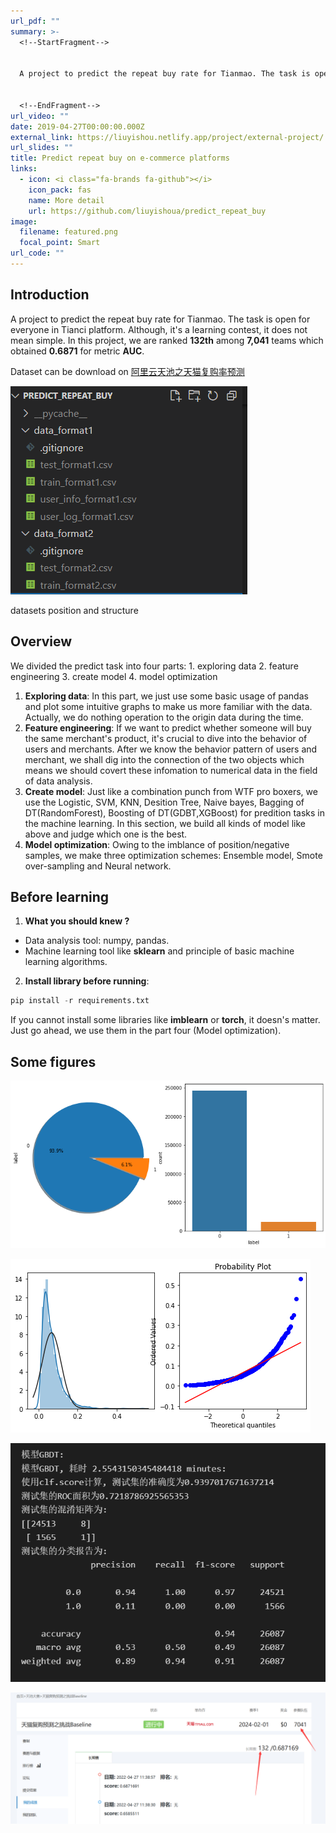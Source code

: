 ```yaml
---
url_pdf: ""
summary: >-
  <!--StartFragment-->


  A project to predict the repeat buy rate for Tianmao. The task is open for everyone in Tianci platform. Although, it's a learning contest, it does not mean simple. In this project, we are ranked **132th** among **7,041** teams which obtained **0.6871** for metric **AUC**.


  <!--EndFragment-->
url_video: ""
date: 2019-04-27T00:00:00.000Z
external_link: https://liuyishou.netlify.app/project/external-project/
url_slides: ""
title: Predict repeat buy on e-commerce platforms
links:
  - icon: <i class="fa-brands fa-github"></i>
    icon_pack: fas
    name: More detail
    url: https://github.com/liuyishoua/predict_repeat_buy
image:
  filename: featured.png
  focal_point: Smart
url_code: ""
---
```

## Introduction

A project to predict the repeat buy rate for Tianmao. The task is open for everyone in Tianci platform. Although, it's a learning contest, it does not mean simple. In this project, we are ranked **132th** among **7,041** teams which obtained **0.6871** for metric **AUC**.

Dataset can be download on [阿里云天池之天猫复购率预测](https://tianchi.aliyun.com/competition/entrance/231576/introduction?lang=zh-cn)

![data](data.png)

datasets position and structure


## Overview

We divided the predict task into four parts: 1. exploring data 2. feature engineering 3. create model 4. model optimization

1. **Exploring data**: In this part, we just use some basic usage of pandas and plot some intuitive graphs to make us more familiar with the data. Actually, we do nothing operation to the origin data during the time.
2. **Feature engineering**: If we want to predict whether someone will buy the same merchant's product, it's crucial to dive into the behavior of users and merchants. After we know the behavior pattern of users and merchant, we shall dig into the connection of the two objects which means we should covert these infomation to numerical data in the field of data analysis.
3. **Create model**: Just like a combination punch from WTF pro boxers, we use the Logistic, SVM, KNN, Desition Tree, Naive bayes, Bagging of DT(RandomForest), Boosting of DT(GDBT,XGBoost) for predition tasks in the machine learning. In this section, we build all kinds of model like above and judge which one is the best.
4. **Model optimization**: Owing to the imblance of position/negative samples, we make three optimization schemes: Ensemble model, Smote over-sampling and Neural network.

## Before learning

1. **What you should knew ?**

* Data analysis tool: numpy, pandas.
* Machine learning tool like **sklearn** and principle of basic machine learning algorithms.  

2. **Install library before running**:

```python
pip install -r requirements.txt
```

If you cannot install some libraries like **imblearn** or **torch**, it doesn's matter. Just go ahead, we use them in the part four (Model optimization). 

## Some figures

![1](1.png)

![2](2.png)

![3](3.png)

![4](4.png)
